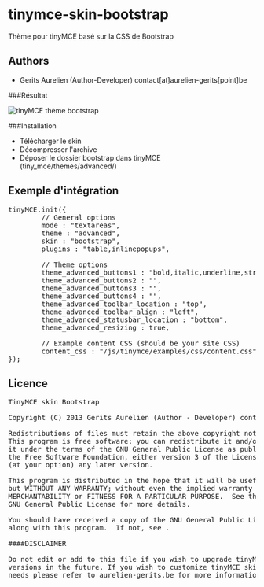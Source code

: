 tinymce-skin-bootstrap
======================

Thème pour tinyMCE basé sur la CSS de Bootstrap

Authors
-------

 * Gerits Aurelien (Author-Developer) contact[at]aurelien-gerits[point]be


###Résultat

![tinyMCE thème bootstrap](http://ternel.net/images/tinymce-bootstrap-theme.png "tinyMCE thème bootstrap")

###Installation
 * Télécharger le skin
 * Décompresser l'archive
 * Déposer le dossier bootstrap dans tinyMCE (tiny_mce/themes/advanced/)


Exemple d'intégration
---------------------
<pre>
tinyMCE.init({
        // General options
        mode : "textareas",
        theme : "advanced",
        skin : "bootstrap",
        plugins : "table,inlinepopups",

        // Theme options
        theme_advanced_buttons1 : "bold,italic,underline,strikethrough,|,justifyleft,justifycenter,justifyright,justifyfull,|,styleselect,formatselect,|,table,removeformat,code",
        theme_advanced_buttons2 : "",
        theme_advanced_buttons3 : "",
        theme_advanced_buttons4 : "",
        theme_advanced_toolbar_location : "top",
        theme_advanced_toolbar_align : "left",
        theme_advanced_statusbar_location : "bottom",
        theme_advanced_resizing : true,

        // Example content CSS (should be your site CSS)
        content_css : "/js/tinymce/examples/css/content.css"
});
</pre>

Licence
------------

<pre>
TinyMCE skin Bootstrap

Copyright (C) 2013 Gerits Aurelien (Author - Developer) contact[at]aurelien-gerits[point]be

Redistributions of files must retain the above copyright notice.
This program is free software: you can redistribute it and/or modify
it under the terms of the GNU General Public License as published by
the Free Software Foundation, either version 3 of the License, or
(at your option) any later version.

This program is distributed in the hope that it will be useful,
but WITHOUT ANY WARRANTY; without even the implied warranty of
MERCHANTABILITY or FITNESS FOR A PARTICULAR PURPOSE.  See the
GNU General Public License for more details.

You should have received a copy of the GNU General Public License
along with this program.  If not, see <http://www.gnu.org/licenses/>.

####DISCLAIMER

Do not edit or add to this file if you wish to upgrade tinyMCE skin Bootstrap to newer
versions in the future. If you wish to customize tinyMCE skin Bootstrap for your
needs please refer to aurelien-gerits.be for more information.
</pre>
